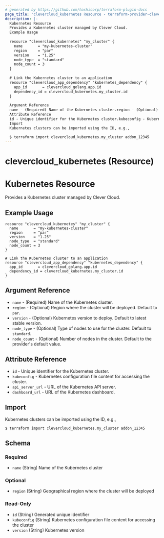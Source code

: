 ```yaml
---
# generated by https://github.com/hashicorp/terraform-plugin-docs
page_title: "clevercloud_kubernetes Resource - terraform-provider-clevercloud"
description: |-
  Kubernetes Resource
  Provides a Kubernetes cluster managed by Clever Cloud.
  Example Usage
  
  resource "clevercloud_kubernetes" "my_cluster" {
    name       = "my-kubernetes-cluster"
    region     = "par"
    version    = "1.25"
    node_type  = "standard"
    node_count = 3
  }
  
  # Link the Kubernetes cluster to an application
  resource "clevercloud_app_dependency" "kubernetes_dependency" {
    app_id       = clevercloud_golang.app.id
    dependency_id = clevercloud_kubernetes.my_cluster.id
  }
  
  Argument Reference
  name - (Required) Name of the Kubernetes cluster.region - (Optional) Region where the cluster will be deployed. Default to par.version - (Optional) Kubernetes version to deploy. Default to latest stable version.node_type - (Optional) Type of nodes to use for the cluster. Default to standard.node_count - (Optional) Number of nodes in the cluster. Default to the provider's default value.
  Attribute Reference
  id - Unique identifier for the Kubernetes cluster.kubeconfig - Kubernetes configuration file content for accessing the cluster.api_server_url - URL of the Kubernetes API server.dashboard_url - URL of the Kubernetes dashboard.
  Import
  Kubernetes clusters can be imported using the ID, e.g.,
  
  $ terraform import clevercloud_kubernetes.my_cluster addon_12345
---
```


# clevercloud_kubernetes (Resource)

# Kubernetes Resource

Provides a Kubernetes cluster managed by Clever Cloud.

## Example Usage

```hcl
resource "clevercloud_kubernetes" "my_cluster" {
  name       = "my-kubernetes-cluster"
  region     = "par"
  version    = "1.25"
  node_type  = "standard"
  node_count = 3
}

# Link the Kubernetes cluster to an application
resource "clevercloud_app_dependency" "kubernetes_dependency" {
  app_id       = clevercloud_golang.app.id
  dependency_id = clevercloud_kubernetes.my_cluster.id
}
```

## Argument Reference

* `name` - (Required) Name of the Kubernetes cluster.
* `region` - (Optional) Region where the cluster will be deployed. Default to `par`.
* `version` - (Optional) Kubernetes version to deploy. Default to latest stable version.
* `node_type` - (Optional) Type of nodes to use for the cluster. Default to `standard`.
* `node_count` - (Optional) Number of nodes in the cluster. Default to the provider's default value.

## Attribute Reference

* `id` - Unique identifier for the Kubernetes cluster.
* `kubeconfig` - Kubernetes configuration file content for accessing the cluster.
* `api_server_url` - URL of the Kubernetes API server.
* `dashboard_url` - URL of the Kubernetes dashboard.

## Import

Kubernetes clusters can be imported using the ID, e.g.,

```
$ terraform import clevercloud_kubernetes.my_cluster addon_12345
```



<!-- schema generated by tfplugindocs -->
## Schema

### Required

- `name` (String) Name of the Kubernetes cluster

### Optional

- `region` (String) Geographical region where the cluster will be deployed

### Read-Only

- `id` (String) Generated unique identifier
- `kubeconfig` (String) Kubernetes configuration file content for accessing the cluster
- `version` (String) Kubernetes version
